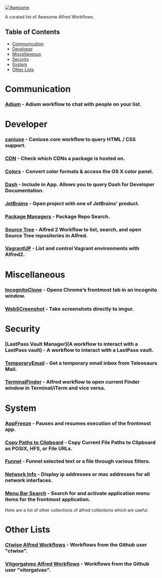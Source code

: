 [![Awesome](https://cdn.rawgit.com/sindresorhus/awesome/d7305f38d29fed78fa85652e3a63e154dd8e8829/media/badge.svg)](https://github.com/sindresorhus/awesome)

A curated list of Awesome Alfred Workflows.


## Table of Contents

- [Communication](#communications)
- [Developer](#developer)
- [Miscellaneous](#miscellaneous)
- [Security](#security)
- [System](#system)
- [Other Lists](#other-lists)


# Communication
### [Adium](http://www.alfredforum.com/topic/1274-adium-workflow/) - Adium workflow to chat with people on your list.

# Developer
### [caniuse](https://github.com/willfarrell/alfred-caniuse-workflow) - Caniuse.com workflow to query HTML / CSS support.
### [CDN](https://github.com/willfarrell/alfred-cdn-workflow) - Check which CDNs a package is hosted on.
### [Colors](http://www.packal.org/workflow/colors) - Convert color formats & access the OS X color panel.
### [Dash](https://kapeli.com/dash) - Include in App. Allows you to query Dash for Developer Documentation.
### [JetBrains](https://github.com/bchatard/jetbrains-alfred-workflow) - Open project with one of JetBrains' product.
### [Package Managers](https://github.com/willfarrell/alfred-pkgman-workflow) - Package Repo Search.
### [Source Tree](https://github.com/zhaocai/alfred2-sourcetree-workflow) - Alfred 2 Workflow to list, search, and open Source Tree repositories in Alfred.
### [VagrantUP](https://github.com/m1keil/alfred-vagrant-workflow) - List and control Vagrant environments with Alfred2.

# Miscellaneous
### [IncognitoClone](http://www.packal.org/workflow/incognitoclone) - Opens Chrome’s frontmost tab in an incognito window.
### [WebSCreenshot](http://www.packal.org/workflow/webscreenshot) - Take screenshots directly to imgur.

# Security
### [LastPass Vault Manager](A workflow to interact with a LastPass vault) - A workflow to interact with a LastPass vault.
### [TemporaryEmail](http://www.packal.org/workflow/temporaryemail) - Get a temporary email inbox from Teleosaurs Mail.
### [TerminalFinder](https://github.com/LeEnno/alfred-terminalfinder) - Alfred workflow to open current Finder window in Terminal/iTerm and vice versa.

# System
### [AppFreeze](http://www.packal.org/workflow/appfreeze) - Pauses and resumes execution of the frontmost app.
### [Copy Paths to Clipboard](https://github.com/franzheidl/copy-paths-to-clipboard) - Copy Current File Paths to Clipboard as POSIX, HFS, or File URLs.
### [Funnel](http://www.packal.org/workflow/funnel) - Funnel selected text or a file through various filters.
### [Network Info](http://www.packal.org/workflow/network-info) -  Display ip addresses or mac addresses for all network interfaces.
### [Menu Bar Search](http://www.packal.org/workflow/menu-bar-search) - Search for and activate application menu items for the frontmost application.


Here are a list of other collections of alfred collections which are useful.

# Other Lists
### [Ctwise Alfred Workflows](https://github.com/ctwise/alfred-workflows) - Workflows from the Github user "ctwise".
### [Vitgorgalveo Alfred Workflows](https://github.com/vitorgalvao/alfred-workflows/) - Workflows from the Github user "vitorgalvao".
